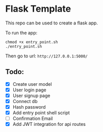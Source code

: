 # Flask Template

This repo can be used to create a flask app.

To run the app:

``` 
chmod +x entry_point.sh
./entry_point.sh
```

Then go to url: `http://127.0.0.1:5000/`

## Todo:

- [x] Create user model
- [x] User login page
- [x] User signup page
- [x] Connect db
- [x] Hash password
- [x] Add entry point shell script
- [ ] Confirmation Email
- [x] Add JWT integration for api routes
